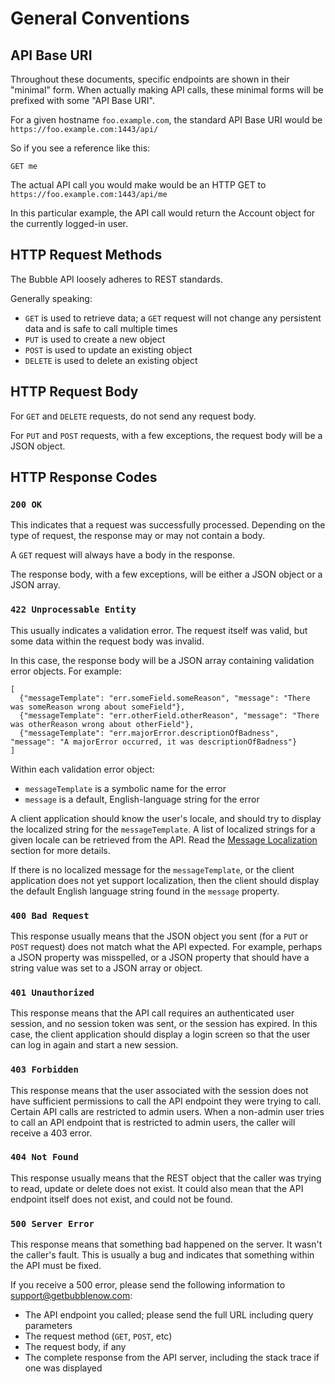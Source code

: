 # General Conventions

## API Base URI
Throughout these documents, specific endpoints are shown in their "minimal" form. When actually making API calls,
these minimal forms will be prefixed with some "API Base URI".

For a given hostname `foo.example.com`, the standard API Base URI would be `https://foo.example.com:1443/api/`

So if you see a reference like this:

    GET me

The actual API call you would make would be an HTTP GET to `https://foo.example.com:1443/api/me`

In this particular example, the API call would return the Account object for the currently logged-in user.

## HTTP Request Methods

The Bubble API loosely adheres to REST standards.

Generally speaking:
 * `GET` is used to retrieve data; a `GET` request will not change any persistent data and is safe to call multiple times
 * `PUT` is used to create a new object
 * `POST` is used to update an existing object
 * `DELETE` is used to delete an existing object

## HTTP Request Body
For `GET` and `DELETE` requests, do not send any request body.

For `PUT` and `POST` requests, with a few exceptions, the request body will be a JSON object.

## HTTP Response Codes

### `200 OK`
This indicates that a request was successfully processed. Depending on the type of request, the response may or may not
contain a body.

A `GET` request will always have a body in the response.

The response body, with a few exceptions, will be either a JSON object or a JSON array.

### `422 Unprocessable Entity`
This usually indicates a validation error. The request itself was valid, but some data within the request body was invalid.

In this case, the response body will be a JSON array containing validation error objects. For example:

    [
      {"messageTemplate": "err.someField.someReason", "message": "There was someReason wrong about someField"},
      {"messageTemplate": "err.otherField.otherReason", "message": "There was otherReason wrong about otherField"},
      {"messageTemplate": "err.majorError.descriptionOfBadness", "message": "A majorError occurred, it was descriptionOfBadness"}
    ]

Within each validation error object:
 * `messageTemplate` is a symbolic name for the error
 * `message` is a default, English-language string for the error

A client application should know the user's locale, and should try to display the localized string for the `messageTemplate`.
A list of localized strings for a given locale can be retrieved from the API.
Read the [Message Localization](message_localization.md) section for more details.

If there is no localized message for the `messageTemplate`, or the client application does not yet support localization,
then the client should display the default English language string found in the `message` property.

### `400 Bad Request`
This response usually means that the JSON object you sent (for a `PUT` or `POST` request) does not match what the API expected.
For example, perhaps a JSON property was misspelled, or a JSON property that should have a string value was set to a JSON array or object. 

### `401 Unauthorized`
This response means that the API call requires an authenticated user session, and no session token was sent, or the
session has expired. In this case, the client application should display a login screen so that the user can log in
again and start a new session.

### `403 Forbidden`
This response means that the user associated with the session does not have sufficient permissions to call the API
endpoint they were trying to call. Certain API calls are restricted to admin users. When a non-admin user tries
to call an API endpoint that is restricted to admin users, the caller will receive a 403 error.

### `404 Not Found`
This response usually means that the REST object that the caller was trying to read, update or delete does not exist.
It could also mean that the API endpoint itself does not exist, and could not be found.

### `500 Server Error`
This response means that something bad happened on the server. It wasn't the caller's fault. This is usually a bug
and indicates that something within the API must be fixed.

If you receive a 500 error, please send the following information to [support@getbubblenow.com](mailto:support@getbubblenow.com):
  * The API endpoint you called; please send the full URL including query parameters
  * The request method (`GET`, `POST`, etc)
  * The request body, if any
  * The complete response from the API server, including the stack trace if one was displayed
